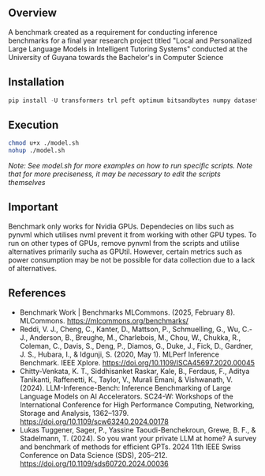 ## Overview
A benchmark created as a requirement for conducting inference benchmarks for a final year research project titled "Local and Personalized Large Language Models in Intelligent Tutoring Systems" conducted at the University of Guyana towards the Bachelor's in Computer Science

## Installation 
```python
pip install -U transformers trl peft optimum bitsandbytes numpy datasets sentence_transformers langchain faiss-cpu langchain_huggingface langchain_community pypdf sympy GPUtil psutil pynvml
```

## Execution
```bash
chmod u+x ./model.sh
nohup ./model.sh
```
_Note: See model.sh for more examples on how to run specific scripts. Note that for more preciseness, it may be necessary to edit the scripts themselves_

## Important
Benchmark only works for Nvidia GPUs. Dependecies on libs such as pynvml which utilises nvml prevent it from working with other GPU types. To run on other types of GPUs, remove pynvml from the scripts and utilise alternatives primarily sucha as GPUtil. However, certain metrics
such as power consumption may be not be possible for data collection due to a lack of alternatives.


## References
- Benchmark Work | Benchmarks MLCommons. (2025, February 8). MLCommons. https://mlcommons.org/benchmarks/
- Reddi, V. J., Cheng, C., Kanter, D., Mattson, P., Schmuelling, G., Wu, C.-J., Anderson, B., Breughe, M., Charlebois, M., Chou, W., Chukka, R., Coleman, C., Davis, S., Deng, P., Diamos, G., Duke, J., Fick, D., Gardner, J. S., Hubara, I., & Idgunji, S. (2020, May 1). MLPerf Inference Benchmark. IEEE Xplore. https://doi.org/10.1109/ISCA45697.2020.00045
- Chitty-Venkata, K. T., Siddhisanket Raskar, Kale, B., Ferdaus, F., Aditya Tanikanti, Raffenetti, K., Taylor, V., Murali Emani, & Vishwanath, V. (2024). LLM-Inference-Bench: Inference Benchmarking of Large Language Models on AI Accelerators. SC24-W: Workshops of the International Conference for High Performance Computing, Networking, Storage and Analysis, 1362–1379. https://doi.org/10.1109/scw63240.2024.00178
- Lukas Tuggener, Sager, P., Yassine Taoudi-Benchekroun, Grewe, B. F., & Stadelmann, T. (2024). So you want your private LLM at home? A survey and benchmark of methods for efficient GPTs. 2024 11th IEEE Swiss Conference on Data Science (SDS), 205–212. https://doi.org/10.1109/sds60720.2024.00036
